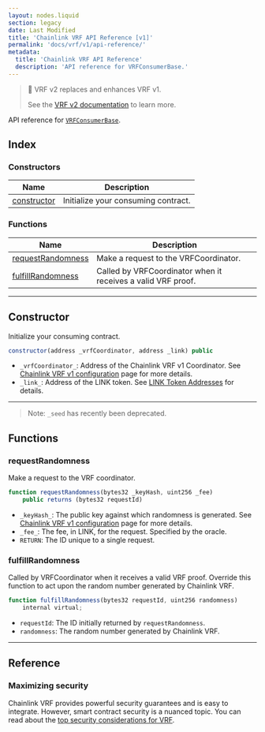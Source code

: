 ```yaml
---
layout: nodes.liquid
section: legacy
date: Last Modified
title: 'Chainlink VRF API Reference [v1]'
permalink: 'docs/vrf/v1/api-reference/'
metadata:
  title: 'Chainlink VRF API Reference'
  description: 'API reference for VRFConsumerBase.'
---
```


> 🚧 VRF v2 replaces and enhances VRF v1.
>
> See the [VRF v2 documentation](/docs/vrf/v2/introduction/) to learn more.

API reference for [`VRFConsumerBase`](https://github.com/smartcontractkit/chainlink/blob/master/contracts/src/v0.8/VRFConsumerBase.sol).

## Index

### Constructors

| Name                        | Description                        |
| --------------------------- | ---------------------------------- |
| [constructor](#constructor) | Initialize your consuming contract. |

### Functions

| Name                                    | Description                                                  |
| --------------------------------------- | ------------------------------------------------------------ |
| [requestRandomness](#requestrandomness) | Make a request to the VRFCoordinator.                        |
| [fulfillRandomness](#fulfillrandomness) | Called by VRFCoordinator when it receives a valid VRF proof. |

---

## Constructor

Initialize your consuming contract.

```javascript Solidity
constructor(address _vrfCoordinator, address _link) public
```

- `_vrfCoordinator_`: Address of the Chainlink VRF v1 Coordinator. See [Chainlink VRF v1 configuration](/docs/vrf/v1/configuration/) page for more details.
- `_link_`: Address of the LINK token. See [LINK Token Addresses](/docs/link-token-contracts/) for details.

---

> Note: `_seed` has recently been deprecated.

## Functions

### requestRandomness

Make a request to the VRF coordinator.

```javascript Solidity
function requestRandomness(bytes32 _keyHash, uint256 _fee)
    public returns (bytes32 requestId)
```

- `_keyHash_`: The public key against which randomness is generated. See [Chainlink VRF v1 configuration](/docs/vrf/v1/configuration/) page for more details.
- `_fee_`: The fee, in LINK, for the request. Specified by the oracle.
- `RETURN`: The ID unique to a single request.

### fulfillRandomness

Called by VRFCoordinator when it receives a valid VRF proof. Override this function to act upon the random number generated by Chainlink VRF.

```javascript Solidity
function fulfillRandomness(bytes32 requestId, uint256 randomness)
    internal virtual;
```

- `requestId`: The ID initially returned by `requestRandomness`.
- `randomness`: The random number generated by Chainlink VRF.

---

## Reference

### Maximizing security

Chainlink VRF provides powerful security guarantees and is easy to integrate. However, smart contract security is a nuanced topic. You can read about the [top security considerations for VRF](/docs/vrf/v1/security/).

